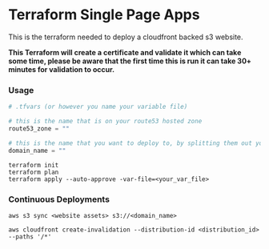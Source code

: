 # Terraform Single Page Apps

This is the terraform needed to deploy a cloudfront backed s3 website.

**This Terraform will create a certificate and validate it which can take some time, please be aware that the first time this is run it can take 30+ minutes for validation to occur.**

### Usage

```terraform
# .tfvars (or however you name your variable file)

# this is the name that is on your route53 hosted zone
route53_zone = ""

# this is the name that you want to deploy to, by splitting them out you can deploy to subdomains specifically.
domain_name = ""
```

```shell
terraform init
terraform plan
terraform apply --auto-approve -var-file=<your_var_file>
```

### Continuous Deployments

```shell
aws s3 sync <website assets> s3://<domain_name>
```

```shell
aws cloudfront create-invalidation --distribution-id <distribution_id> --paths '/*'
```

